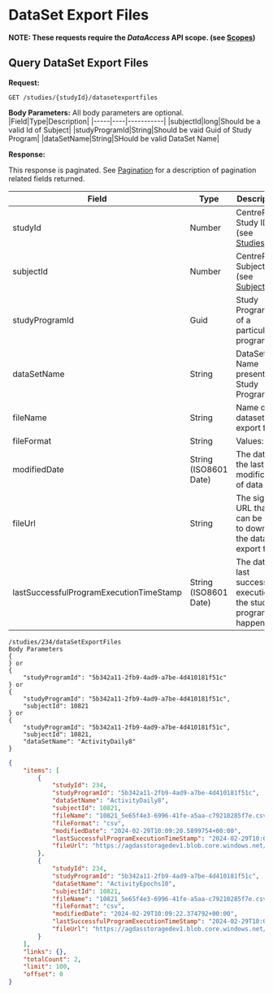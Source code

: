 # DataSet Export Files

**NOTE: These requests require the *DataAccess* API scope. (see [Scopes](scopes.md))**

## Query DataSet Export Files

**Request:**

```http
GET /studies/{studyId}/datasetexportfiles
```

**Body Parameters:**
All body parameters are optional.
|Field|Type|Description|
|-----|----|-----------|
|subjectId|long|Should be a valid Id of Subject|
|studyProgramId|String|Should be vaid Guid of Study Program|
|dataSetName|String|SHould be valid DataSet Name|

**Response:**

This response is paginated. See [Pagination](pagination.md) for a description of pagination related fields returned.

|Field|Type|Description|
|-----|----|-----------|
|studyId|Number|CentrePoint Study ID (see [Studies](studies.md))|
|subjectId|Number|CentrePoint Subject ID (see [Subjects](subjects.md))|
|studyProgramId|Guid|Study Program Id of a particular program|
|dataSetName|String|DataSet Name present in Study Program|
|fileName|String|Name of the dataset export file|
|fileFormat|String|Values: csv|
|modifiedDate|String (ISO8601 Date)|The date of the last modification of data|
|fileUrl|String|The signed URL that can be used to download the dataset export file|
|lastSuccessfulProgramExecutionTimeStamp|String (ISO8601 Date)|The date last successful execution of the study program happened|

```examples
/studies/234/dataSetExportFiles
Body Parameters
{
} or
{
    "studyProgramId": "5b342a11-2fb9-4ad9-a7be-4d410181f51c"
} or
{
    "studyProgramId": "5b342a11-2fb9-4ad9-a7be-4d410181f51c",
    "subjectId": 10821
} or
{
    "studyProgramId": "5b342a11-2fb9-4ad9-a7be-4d410181f51c",
    "subjectId": 10821,
    "dataSetName": "ActivityDaily8"
}
```

```json
{
    "items": [
        {
            "studyId": 234,
            "studyProgramId": "5b342a11-2fb9-4ad9-a7be-4d410181f51c",
            "dataSetName": "ActivityDaily8",
            "subjectId": 10821,
            "fileName": "10821_5e65f4e3-6996-41fe-a5aa-c79210285f7e.csv.gz",
            "fileFormat": "csv",
            "modifiedDate": "2024-02-29T10:09:20.5899754+00:00",
            "lastSuccessfulProgramExecutionTimeStamp": "2024-02-29T10:05:08.0962163+00:00",
            "fileUrl": "https://agdasstoragedev1.blob.core.windows.net/study-0000000234/subject-0000010821/datasetexports/5b342a11-2fb9-4ad9-a7be-4d410181f51c/activitydaily8/10821_5e65f4e3-6996-41fe-a5aa-c79210285f7e.csv.gz?skoid=444eeefb-b1cf-4b7b-804f-65129cd5fa9e&sktid=c004fd6f-8ed9-42bd-9303-191038d839e2&skt=2024-02-29T15%3A00%3A51Z&ske=2024-02-29T19%3A00%3A51Z&sks=b&skv=2022-11-02&sv=2022-11-02&se=2024-02-29T19%3A00%3A51Z&sr=b&sp=r&sig=0ncZbEZk7FTpC5k8S4SdYytr7I9JTaBVUsBRob%2BYiWw%3D"
        },
        {
            "studyId": 234,
            "studyProgramId": "5b342a11-2fb9-4ad9-a7be-4d410181f51c",
            "dataSetName": "ActivityEpochs10",
            "subjectId": 10821,
            "fileName": "10821_5e65f4e3-6996-41fe-a5aa-c79210285f7e.csv.gz",
            "fileFormat": "csv",
            "modifiedDate": "2024-02-29T10:09:22.374792+00:00",
            "lastSuccessfulProgramExecutionTimeStamp": "2024-02-29T10:05:08.0962163+00:00",
            "fileUrl": "https://agdasstoragedev1.blob.core.windows.net/study-0000000234/subject-0000010821/datasetexports/5b342a11-2fb9-4ad9-a7be-4d410181f51c/activityepochs10/10821_5e65f4e3-6996-41fe-a5aa-c79210285f7e.csv.gz?skoid=444eeefb-b1cf-4b7b-804f-65129cd5fa9e&sktid=c004fd6f-8ed9-42bd-9303-191038d839e2&skt=2024-02-29T15%3A00%3A51Z&ske=2024-02-29T19%3A00%3A51Z&sks=b&skv=2022-11-02&sv=2022-11-02&se=2024-02-29T19%3A00%3A51Z&sr=b&sp=r&sig=0ZFraO%2BrTyreLUOLVWmdhUA4hLyyL2IjDrta2Vp%2F9u0%3D"
        }
    ],
    "links": {},
    "totalCount": 2,
    "limit": 100,
    "offset": 0
}
```